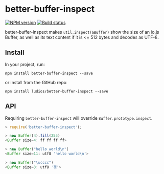 better-buffer-inspect
===

[![NPM version][npm-image]][npm-url]
[![Build status][travis-image]][travis-url]

better-buffer-inspect makes `util.inspect(aBuffer)` show the size of
an io.js Buffer, as well as its text content if it is <= 512 bytes and
decodes as UTF-8.


Install
---

In your project, run:

```
npm install better-buffer-inspect --save
```

or install from the GitHub repo:

```
npm install ludios/better-buffer-inspect --save
```


API
---
Requiring `better-buffer-inspect` will override `Buffer.prototype.inspect`.

```js
> require('better-buffer-inspect');

> new Buffer(4).fill(255)
<Buffer size=4: ff ff ff ff>

> new Buffer("hello world\n")
<Buffer size=11: utf8 'hello world\n'>

> new Buffer("\ucccc")
<Buffer size=3: utf8 '쳌'>
```


[npm-image]: https://img.shields.io/npm/v/better-buffer-inspect.svg
[npm-url]: https://npmjs.org/package/better-buffer-inspect
[travis-image]: https://img.shields.io/travis/ludios/better-buffer-inspect.svg
[travis-url]: https://travis-ci.org/ludios/better-buffer-inspect
